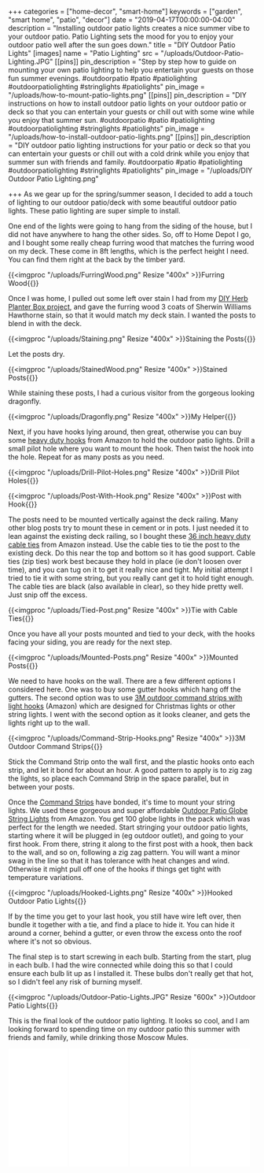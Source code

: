+++
categories = ["home-decor", "smart-home"]
keywords = ["garden", "smart home", "patio", "decor"]
date = "2019-04-17T00:00:00-04:00"
description = "Installing outdoor patio lights creates a nice summer vibe to your outdoor patio. Patio Lighting sets the mood for you to enjoy your outdoor patio well after the sun goes down."
title = "DIY Outdoor Patio Lights"
[images]
name = "Patio Lighting"
src = "/uploads/Outdoor-Patio-Lighting.JPG"
[[pins]]
pin_description = "Step by step how to guide on mounting your own patio lighting to help you entertain your guests on those fun summer evenings. #outdoorpatio #patio #patiolighting #outdoorpatiolighting #stringlights #patiolights"
pin_image = "/uploads/how-to-mount-patio-lights.png"
[[pins]]
pin_description = "DIY instructions on how to install outdoor patio lights on your outdoor patio or deck so that you can entertain your guests or chill out with some wine while you enjoy that summer sun. #outdoorpatio #patio #patiolighting #outdoorpatiolighting #stringlights #patiolights"
pin_image = "/uploads/how-to-install-outdoor-patio-lights.png"
[[pins]]
pin_description = "DIY outdoor patio lighting instructions for your patio or deck so that you can entertain your guests or chill out with a cold drink while you enjoy that summer sun with friends and family. #outdoorpatio #patio #patiolighting #outdoorpatiolighting #stringlights #patiolights"
pin_image = "/uploads/DIY Outdoor Patio Lighting.png"

+++
As we gear up for the spring/summer season, I decided to add a touch of lighting to our outdoor patio/deck with some beautiful outdoor patio lights.  These patio lighting are super simple to install.

One end of the lights were going to hang from the siding of the house, but I did not have anywhere to hang the other sides.  So, off to Home Depot I go, and I bought some really cheap furring wood that matches the furring wood on my deck.  These come in 8ft lengths, which is the perfect height I need. You can find them right at the back by the timber yard.

{{<imgproc "/uploads/FurringWood.png" Resize "400x" >}}Furring Wood{{</imgproc>}}

Once I was home, I pulled out some left over stain I had from my [DIY Herb Planter Box project](https://www.drawbuildplay.com/blog/diy-herb-garden-planter-box/ "DIY Herb Garden Planter Box"), and gave the furring wood 3 coats of Sherwin Williams Hawthorne stain, so that it would match my deck stain.  I wanted the posts to blend in with the deck.

{{<imgproc "/uploads/Staining.png" Resize "400x" >}}Staining the Posts{{</imgproc>}}

Let the posts dry.

{{<imgproc "/uploads/StainedWood.png" Resize "400x" >}}Stained Posts{{</imgproc>}}

While staining these posts, I had a curious visitor from the gorgeous looking dragonfly.

{{<imgproc "/uploads/Dragonfly.png" Resize "400x" >}}My Helper{{</imgproc>}}

Next, if you have hooks lying around, then great, otherwise you can buy some [heavy duty hooks](https://amzn.to/2Gln7Af "Heavy Duty Hooks (Amazon)") from Amazon to hold the outdoor patio lights.  Drill a small pilot hole where you want to mount the hook.  Then twist the hook into the hole.  Repeat for as many posts as you need.

{{<imgproc "/uploads/Drill-Pilot-Holes.png" Resize "400x" >}}Drill Pilot Holes{{</imgproc>}}

{{<imgproc "/uploads/Post-With-Hook.png" Resize "400x" >}}Post with Hook{{</imgproc>}}

The posts need to be mounted vertically against the deck railing.  Many other blog posts try to mount these in cement or in pots.  I just needed it to lean against the existing deck railing, so I bought these [36 inch heavy duty cable ties](https://amzn.to/2Dia3uO "36 inch heavy duty cable ties (Amazon)") from Amazon instead.  Use the cable ties to tie the post to the existing deck.  Do this near the top and bottom so it has good support.  Cable ties (zip ties) work best because they hold in place (ie don't loosen over time), and you can tug on it to get it really nice and tight.  My initial attempt I tried to tie it with some string, but you really cant get it to hold tight enough.  The cable ties are black (also available in clear), so they hide pretty well.  Just snip off the excess.

{{<imgproc "/uploads/Tied-Post.png" Resize "400x" >}}Tie with Cable Ties{{</imgproc>}}

Once you have all your posts mounted and tied to your deck, with the hooks facing your siding, you are ready for the next step.

{{<imgproc "/uploads/Mounted-Posts.png" Resize "400x" >}}Mounted Posts{{</imgproc>}}

We need to have hooks on the wall.  There are a few different options I considered here.  One was to buy some gutter hooks which hang off the gutters.  The second option was to use [3M outdoor command strips with light hooks](https://amzn.to/2IDRtAH "3M Command Outdoor Light Clips") (Amazon) which are designed for Christmas lights or other string lights.  I went with the second option as it looks cleaner, and gets the lights right up to the wall.

{{<imgproc "/uploads/Command-Strip-Hooks.png" Resize "400x" >}}3M Outdoor Command Strips{{</imgproc>}}

Stick the Command Strip onto the wall first, and the plastic hooks onto each strip, and let it bond for about an hour.  A good pattern to apply is to zig zag the lights, so place each Command Strip in the space parallel, but in between your posts.

Once the [Command Strips](https://amzn.to/2IEOyI0 "Command Outdoor Light Clips") have bonded, it's time to mount your string lights.  We used these gorgeous and super affordable [Outdoor Patio Globe String Lights](https://amzn.to/2XiIdWX "Outdoor Globe String Lights") from Amazon.  You get 100 globe lights in the pack which was perfect for the length we needed.  Start stringing your outdoor patio lights, starting where it will be plugged in (eg outdoor outlet), and going to your first hook.  From there, string it along to the first post with a hook, then back to the wall, and so on, following a zig zag pattern.  You will want a minor swag in the line so that it has tolerance with heat changes and wind.  Otherwise it might pull off one of the hooks if things get tight with temperature variations.

{{<imgproc "/uploads/Hooked-Lights.png" Resize "400x" >}}Hooked Outdoor Patio Lights{{</imgproc>}}

If by the time you get to your last hook, you still have wire left over, then bundle it together with a tie, and find a place to hide it.  You can hide it around a corner, behind a gutter, or even throw the excess onto the roof where it's not so obvious.

The final step is to start screwing in each bulb.  Starting from the start, plug in each bulb.  I had the wire connected while doing this so that I could ensure each bulb lit up as I installed it.  These bulbs don't really get that hot, so I didn't feel any risk of burning myself.

{{<imgproc "/uploads/Outdoor-Patio-Lights.JPG" Resize "600x" >}}Outdoor Patio Lights{{</imgproc>}}

This is the final look of the outdoor patio lighting.  It looks so cool, and I am looking forward to spending time on my outdoor patio this summer with friends and family, while drinking those Moscow Mules.

<iframe style="width:120px;height:240px;" marginwidth="0" marginheight="0" scrolling="no" frameborder="0" src="//ws-na.amazon-adsystem.com/widgets/q?ServiceVersion=20070822&OneJS=1&Operation=GetAdHtml&MarketPlace=US&source=ss&ref=as_ss_li_til&ad_type=product_link&tracking_id=drawbuildplay-20&language=en_US&marketplace=amazon&region=US&placement=B00V2UKN0Y&asins=B00V2UKN0Y&linkId=18fe918a76dde9f6524d83c9b00a4de0&show_border=true&link_opens_in_new_window=true"></iframe>

<iframe style="width:120px;height:240px;" marginwidth="0" marginheight="0" scrolling="no" frameborder="0" src="//ws-na.amazon-adsystem.com/widgets/q?ServiceVersion=20070822&OneJS=1&Operation=GetAdHtml&MarketPlace=US&source=ss&ref=as_ss_li_til&ad_type=product_link&tracking_id=drawbuildplay-20&language=en_US&marketplace=amazon&region=US&placement=B076ZM1799&asins=B076ZM1799&linkId=48b97da43ce24ce0799601af7d6923c5&show_border=true&link_opens_in_new_window=true"></iframe>

<iframe style="width:120px;height:240px;" marginwidth="0" marginheight="0" scrolling="no" frameborder="0" src="//ws-na.amazon-adsystem.com/widgets/q?ServiceVersion=20070822&OneJS=1&Operation=GetAdHtml&MarketPlace=US&source=ss&ref=as_ss_li_til&ad_type=product_link&tracking_id=drawbuildplay-20&language=en_US&marketplace=amazon&region=US&placement=B000BOKN0C&asins=B000BOKN0C&linkId=9edc9455b9af1d07ce68eb86cf11abe5&show_border=true&link_opens_in_new_window=true"></iframe>

<iframe style="width:120px;height:240px;" marginwidth="0" marginheight="0" scrolling="no" frameborder="0" src="//ws-na.amazon-adsystem.com/widgets/q?ServiceVersion=20070822&OneJS=1&Operation=GetAdHtml&MarketPlace=US&source=ss&ref=as_ss_li_til&ad_type=product_link&tracking_id=drawbuildplay-20&language=en_US&marketplace=amazon&region=US&placement=B07FBGJTCX&asins=B07FBGJTCX&linkId=ae47692984bb6d2ab79300aaf525f595&show_border=true&link_opens_in_new_window=true"></iframe>